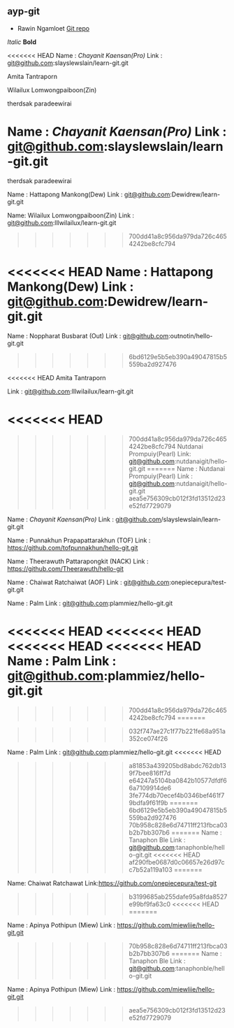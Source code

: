 ## ayp-git

* Rawin Ngamloet [Git repo](https://github.com/daftyw/ayp-git)

_Italic_
**Bold**

<<<<<<< HEAD
Name : *Chayanit Kaensan(Pro)*
Link : git@github.com:slayslewslain/learn-git.git

Amita Tantraporn


Wilailux Lomwongpaiboon(Zin)


therdsak paradeewirai

Name : *Chayanit Kaensan(Pro)*
Link : git@github.com:slayslewslain/learn-git.git
=======
therdsak paradeewirai

Name : Hattapong Mankong(Dew)
Link : git@github.com:Dewidrew/learn-git.git

Name: Wilailux Lomwongpaiboon(Zin)
Link : git@github.com:lllwilailux/learn-git.git
>>>>>>> 700dd41a8c956da979da726c4654242be8cfc794

<<<<<<< HEAD
Name : Hattapong Mankong(Dew)
Link : git@github.com:Dewidrew/learn-git.git
=======
Name : Noppharat Busbarat (Out)
Link : git@github.com:outnotin/hello-git.git
>>>>>>> 6bd6129e5b5eb390a49047815b5559ba2d927476

<<<<<<< HEAD
Amita Tantraporn

Link : git@github.com:lllwilailux/learn-git.git


<<<<<<< HEAD
=======
>>>>>>> 700dd41a8c956da979da726c4654242be8cfc794
Nutdanai Prompuiy(Pearl)
Link: git@github.com:nutdanaigit/hello-git.git
=======
Name : Nutdanai Prompuiy(Pearl)
Link : git@github.com:nutdanaigit/hello-git.git
>>>>>>> aea5e756309cb012f3fd13512d23e52fd7729079

Name : *Chayanit Kaensan(Pro)*
Link : git@github.com/slayslewslain/learn-git.git

Name : Punnakhun Prapapattarakhun (TOF)
Link : https://github.com/tofpunnakhun/hello-git.git

Name : Theerawuth Pattarapongkit (NACK)
Link : https://github.com/Theerawuth/hello-git

Name : Chaiwat Ratchaiwat (AOF)
Link : git@github.com:onepiecepura/test-git.git

Name : Palm
Link : git@github.com:plammiez/hello-git.git

<<<<<<< HEAD
<<<<<<< HEAD
<<<<<<< HEAD
<<<<<<< HEAD
Name : Palm
Link : git@github.com:plammiez/hello-git.git
=======
>>>>>>> 700dd41a8c956da979da726c4654242be8cfc794
=======

>>>>>>> 032f747ae27c1f77b221fe68a951a352ce074f26

Name : Palm
Link : git@github.com:plammiez/hello-git.git
<<<<<<< HEAD


>>>>>>> a81853a439205bd8abdc762db139f7bee816ff7d
>>>>>>> e64247a5104ba0842b10577dfdf66a7109914de6
>>>>>>> 3fe774db70ecef4b0346bef461f79bdfa9f61f9b
=======
>>>>>>> 6bd6129e5b5eb390a49047815b5559ba2d927476
>>>>>>> 70b958c828e6d74711ff213fbca03b2b7bb307b6
=======
Name : Tanaphon Ble
Link : git@github.com:tanaphonble/hello-git.git
<<<<<<< HEAD
>>>>>>> af290fbe0687d0c06657e26d97cc7b52a119a103
=======

Name: Chaiwat Ratchawat
Link:https://github.com/onepiecepura/test-git
>>>>>>> b3199685ab255dafe95a8fda8527e99bf9fa63c0
<<<<<<< HEAD
=======

Name : Apinya  Pothipun (Miew)
Link : https://github.com/miewliie/hello-git.git
>>>>>>> 70b958c828e6d74711ff213fbca03b2b7bb307b6
=======
Name : Tanaphon Ble
Link : git@github.com:tanaphonble/hello-git.git

Name : Apinya  Pothipun (Miew)
Link : https://github.com/miewliie/hello-git.git
>>>>>>> aea5e756309cb012f3fd13512d23e52fd7729079
